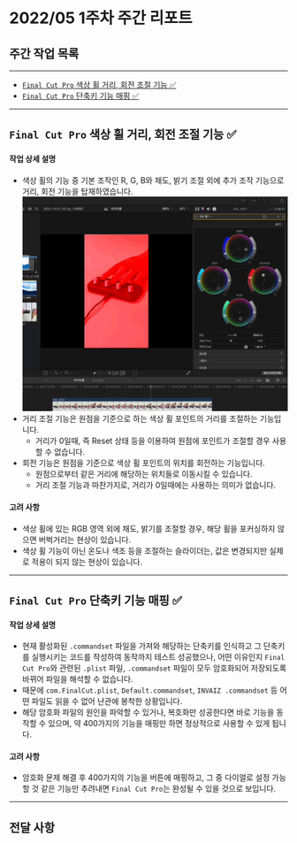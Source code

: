 # 2022/05 1주차 주간 리포트

## 주간 작업 목록

---

- [`Final Cut Pro` 색상 휠 거리, 회전 조절 기능 ✅](#final-cut-pro-색상-휠-거리-회전-조절-기능-)
- [`Final Cut Pro` 단축키 기능 매핑 ✅](#final-cut-pro-단축키-기능-매핑-)

---

## `Final Cut Pro` 색상 휠 거리, 회전 조절 기능 ✅

#### 작업 상세 설명

- 색상 휠의 기능 중 기본 조작인 R, G, B와 채도, 밝기 조절 외에 추가 조작 기능으로 거리, 회전 기능을 탑재하였습니다.
  ![색상_휠_거리_회전](./assets/색상_휠_거리_회전.gif)
- 거리 조절 기능은 원점을 기준으로 하는 색상 휠 포인트의 거리를 조절하는 기능입니다.
  - 거리가 0일때, 즉 Reset 상태 등을 이용하여 원점에 포인트가 조절할 경우 사용할 수 없습니다.
- 회전 기능은 원점을 기준으로 색상 휠 포인트의 위치를 회전하는 기능입니다.
  - 원점으로부터 같은 거리에 해당하는 위치들로 이동시킬 수 있습니다.
  - 거리 조절 기능과 마찬가지로, 거리가 0일때에는 사용하는 의미가 없습니다.

#### 고려 사항

- 색상 휠에 있는 RGB 영역 외에 채도, 밝기를 조절할 경우, 해당 휠을 포커싱하지 않으면 버벅거리는 현상이 있습니다.
- 색상 휠 기능이 아닌 온도나 색조 등을 조절하는 슬라이더는, 값은 변경되지만 실제로 적용이 되지 않는 현상이 있습니다.

---

## `Final Cut Pro` 단축키 기능 매핑 ✅

#### 작업 상세 설명

- 현재 활성화된 `.commandset` 파일을 가져와 해당하는 단축키를 인식하고 그 단축키를 실행시키는 코드를 작성하여 동작까지 테스트 성공했으나, 어떤 이유인지 `Final Cut Pro`와 관련된 `.plist` 파일, `.commandset` 파일이 모두 암호화되어 저장되도록 바뀌어 파일을 해석할 수 없습니다.
- 때문에 `com.FinalCut.plist`, `Default.commandset`, `INVAIZ .commandset` 등 어떤 파일도 읽을 수 없어 난관에 봉착한 상황입니다.
- 해당 암호화 파일의 원인을 파악할 수 있거나, 복호화만 성공한다면 바로 기능을 동작할 수 있으며, 약 400가지의 기능을 매핑만 하면 정상적으로 사용할 수 있게 됩니다.

#### 고려 사항

- 암호화 문제 해결 후 400가지의 기능을 버튼에 매핑하고, 그 중 다이얼로 설정 가능할 것 같은 기능만 추려내면 `Final Cut Pro`는 완성될 수 있을 것으로 보입니다.

---

## 전달 사항
